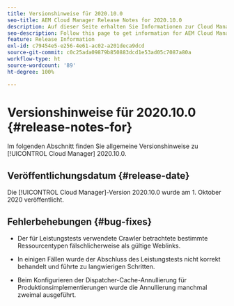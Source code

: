 ```yaml
---
title: Versionshinweise für 2020.10.0
seo-title: AEM Cloud Manager Release Notes for 2020.10.0
description: Auf dieser Seite erhalten Sie Informationen zur Cloud Manager-Version 2020.10.0.
seo-description: Follow this page to get information for AEM Cloud Manager Release 2020.10.0
feature: Release Information
exl-id: c79454e5-e256-4e61-ac02-a201deca9dcd
source-git-commit: c0c25ada09879b850883dcd1e53ad05c7087a80a
workflow-type: ht
source-wordcount: '89'
ht-degree: 100%

---
```


# Versionshinweise für 2020.10.0 {#release-notes-for}

Im folgenden Abschnitt finden Sie allgemeine Versionshinweise zu [!UICONTROL Cloud Manager] 2020.10.0.

## Veröffentlichungsdatum {#release-date}

Die [!UICONTROL Cloud Manager]-Version 2020.10.0 wurde am 1. Oktober 2020 veröffentlicht.

## Fehlerbehebungen {#bug-fixes}

* Der für Leistungstests verwendete Crawler betrachtete bestimmte Ressourcentypen fälschlicherweise als gültige Weblinks.

* In einigen Fällen wurde der Abschluss des Leistungstests nicht korrekt behandelt und führte zu langwierigen Schritten.

* Beim Konfigurieren der Dispatcher-Cache-Annullierung für Produktionsimplementierungen wurde die Annullierung manchmal zweimal ausgeführt.
